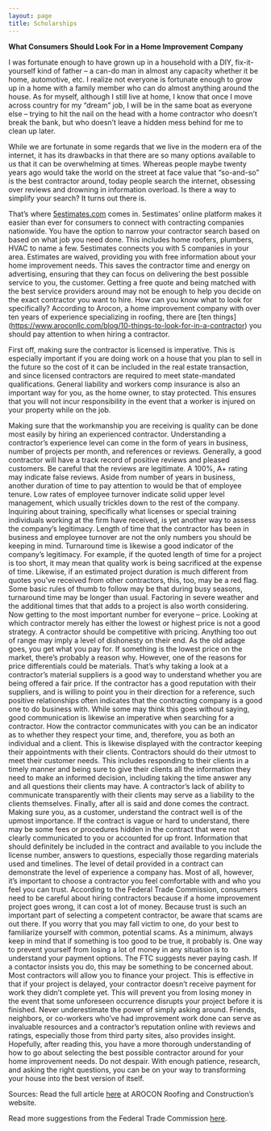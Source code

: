 ```yaml
---
layout: page
title: Scholarships
---
```


<strong> What Consumers Should Look For in a Home Improvement Company </strong> 

I was fortunate enough to have grown up in a household with a DIY, fix-it-yourself kind of father – a can-do man in almost any capacity whether it be home, automotive, etc. I realize not everyone is fortunate enough to grow up in a home with a family member who can do almost anything around the house. As for myself, although I still live at home, I know that once I move across country for my “dream” job, I will be in the same boat as everyone else – trying to hit the nail on the head with a home contractor who doesn’t break the bank, but who doesn’t leave a hidden mess behind for me to clean up later.

While we are fortunate in some regards that we live in the modern era of the internet, it has its drawbacks in that there are so many options available to us that it can be overwhelming at times. Whereas people maybe twenty years ago would take the world on the street at face value that “so-and-so” is the best contractor around, today people search the internet, obsessing over reviews and drowning in information overload. Is there a way to simplify your search?
It turns out there is.

That’s where [5estimates.com](https://5estimates.com/) comes in. 5estimates’ online platform makes it easier than ever for consumers to connect with contracting companies nationwide. You have the option to narrow your contractor search based on based on what job you need done. This includes home roofers, plumbers, HVAC to name a few. 5estimates connects you with 5 companies in your area. Estimates are waived, providing you with free information about your home improvement needs. This saves the contractor time and energy on advertising, ensuring that they can focus on delivering the best possible service to you, the customer. 
Getting a free quote and being matched with the best service providers around may not be enough to help you decide on the exact contractor you want to hire. How can you know what to look for specifically? According to Arocon, a home improvement company with over ten years of experience specializing in roofing, there are [ten things] (https://www.aroconllc.com/blog/10-things-to-look-for-in-a-contractor) you should pay attention to when hiring a contractor.

First off, making sure the contractor is licensed is imperative. This is especially important if you are doing work on a house that you plan to sell in the future so the cost of it can be included in the real estate transaction, and since licensed contractors are required to meet state-mandated qualifications. General liability and workers comp insurance is also an important way for you, as the home owner, to stay protected. This ensures that you will not incur responsibility in the event that a worker is injured on your property while on the job. 

Making sure that the workmanship you are receiving is quality can be done most easily by hiring an experienced contractor. Understanding a contractor’s experience level can come in the form of years in business, number of projects per month, and references or reviews. Generally, a good contractor will have a track record of positive reviews and pleased customers. Be careful that the reviews are legitimate. A 100%, A+ rating may indicate false reviews. Aside from number of years in business, another duration of time to pay attention to would be that of employee tenure. Low rates of employee turnover indicate solid upper level management, which usually trickles down to the rest of the company. Inquiring about training, specifically what licenses or special training individuals working at the firm have received, is yet another way to assess the company’s legitimacy. 
	Length of time that the contractor has been in business and employee turnover are not the only numbers you should be keeping in mind. Turnaround time is likewise a good indicator of the company’s legitimacy. For example, if the quoted length of time for a project is too short, it may mean that quality work is being sacrificed at the expense of time. Likewise, if an estimated project duration is much different from quotes you’ve received from other contractors, this, too, may be a red flag. Some basic rules of thumb to follow may be that during busy seasons, turnaround time may be longer than usual. Factoring in severe weather and the additional times that that adds to a project is also worth considering. 
Now getting to the most important number for everyone – price. Looking at which contractor merely has either the lowest or highest price is not a good strategy. A contractor should be competitive with pricing. Anything too out of range may imply a level of dishonesty on their end. As the old adage goes, you get what you pay for. If something is the lowest price on the market, there’s probably a reason why. However, one of the reasons for price differentials could be materials. That’s why taking a look at a contractor’s material suppliers is a good way to understand whether you are being offered a fair price. If the contractor has a good reputation with their suppliers, and is willing to point you in their direction for a reference, such positive relationships often indicates that the contracting company is a good one to do business with. 
While some may think this goes without saying, good communication is likewise an imperative when searching for a contractor. How the contractor communicates with you can be an indicator as to whether they respect your time, and, therefore, you as both an individual and a client. This is likewise displayed with the contractor keeping their appointments with their clients. Contractors should do their utmost to meet their customer needs. This includes responding to their clients in a timely manner and being sure to give their clients all the information they need to make an informed decision, including taking the time answer any and all questions their clients may have. A contractor’s lack of ability to communicate transparently with their clients may serve as a liability to the clients themselves. 
Finally, after all is said and done comes the contract. Making sure you, as a customer, understand the contract well is of the upmost importance. If the contract is vague or hard to understand, there may be some fees or procedures hidden in the contract that were not clearly communicated to you or accounted for up front. Information that should definitely be included in the contract and available to you include the license number, answers to questions, especially those regarding materials used and timelines. The level of detail provided in a contract can demonstrate the level of experience a company has. Most of all, however, it’s important to choose a contractor you feel comfortable with and who you feel you can trust. 
According to the Federal Trade Commission, consumers need to be careful about hiring contractors because if a home improvement project goes wrong, it can cost a lot of money. Because trust is such an important part of selecting a competent contractor, be aware that scams are out there. If you worry that you may fall victim to one, do your best to familiarize yourself with common, potential scams. As a minimum, always keep in mind that if something is too good to be true, it probably is. One way to prevent yourself from losing a lot of money in any situation is to understand your payment options. The FTC suggests never paying cash. If a contactor insists you do, this may be something to be concerned about. Most contractors will allow you to finance your project. This is effective in that if your project is delayed, your contractor doesn’t receive payment for work they didn’t complete yet. This will prevent you from losing money in the event that some unforeseen occurrence disrupts your project before it is finished. 
Never underestimate the power of simply asking around. Friends, neighbors, or co-workers who’ve had improvement work done can serve as invaluable resources and a contractor’s reputation online with reviews and ratings, especially those from third party sites, also provides insight. 
Hopefully, after reading this, you have a more thorough understanding of how to go about selecting the best possible contractor around for your home improvement needs. Do not despair. With enough patience, research, and asking the right questions, you can be on your way to transforming your house into the best version of itself. 


Sources:
Read the full article [here](https://www.aroconllc.com/blog/10-things-to-look-for-in-a-contractor) at AROCON Roofing and Construction’s website. 

Read more suggestions from the Federal Trade Commission [here](https://www.consumer.ftc.gov/articles/0242-hiring-contractor?utm_medium=m_email&utm_source=customer&utm_campaign=20170728_CM_ALL_PAR_PureWowE3_V1&user).




<!-- Please subscribe to my blog post to be notified of my latest posts! -->


<!--
Begin MailChimp Signup Form
<link href="//cdn-images.mailchimp.com/embedcode/classic-10_7.css" rel="stylesheet" type="text/css">
<style type="text/css">
	#mc_embed_signup{background:#fff; clear:left; font:14px Helvetica,Arial,sans-serif; }
	/* Add your own MailChimp form style overrides in your site stylesheet or in this style block.
	   We recommend moving this block and the preceding CSS link to the HEAD of your HTML file. */
</style>
<div id="mc_embed_signup">
<form action="https://github.us18.list-manage.com/subscribe/post?u=d34a2d400befb0287d66d92f5&amp;id=d9aed77d9b" method="post" id="mc-embedded-subscribe-form" name="mc-embedded-subscribe-form" class="validate" target="_blank" novalidate>
    <div id="mc_embed_signup_scroll">
<div class="indicates-required"><span class="asterisk">*</span> indicates required</div>
<div class="mc-field-group">
	<label for="mce-EMAIL">Email Address  <span class="asterisk">*</span>
</label>
	<input type="email" value="" name="EMAIL" class="required email" id="mce-EMAIL">
</div>
	<div id="mce-responses" class="clear">
		<div class="response" id="mce-error-response" style="display:none"></div>
		<div class="response" id="mce-success-response" style="display:none"></div>
	</div>    <!-- real people should not fill this in and expect good things - do not remove this or risk form bot signups-->
   
   <!-- <div style="position: absolute; left: -5000px;" aria-hidden="true"><input type="text" name="b_d34a2d400befb0287d66d92f5_d9aed77d9b" tabindex="-1" value=""></div>
    <div class="clear"><input type="submit" value="Subscribe" name="subscribe" id="mc-embedded-subscribe" class="button"></div>
    </div>
 </form>
</div> -->

<!-- <script type='text/javascript' src='//s3.amazonaws.com/downloads.mailchimp.com/js/mc-validate.js'></script><script type='text/javascript'>(function($) {window.fnames = new Array(); window.ftypes = new + Array();fnames[0]='EMAIL';ftypes[0]='email';}(jQuery));var $mcj = jQuery.noConflict(true);</script>
End mc_embed_signup -->
